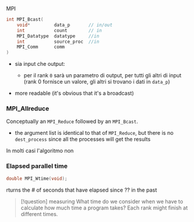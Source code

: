 MPI

```C
int MPI_Bcast(
	void*         data_p       // in/out
	int           count        // in
	MPI_Datatype  datatype     //in
	int           source_proc  //in
	MPI_Comm      comm
)
```

- sia input che output:
	- per il rank `0` sarà un parametro di output, per tutti gli altri di input (rank 0 fornisce un valore, gli altri si trovano i dati in `data_p`)

- more readable (it's obvious that it's a broadcast)

### MPI_Allreduce 
Conceptually an `MPI_Reduce` followed by an `MPI_Bcast`.


- the argument list is identical to that of `MPI_Reduce`, but there is no `dest_process` since all the processes will get the results

In molti casi l'algoritmo non 



### Elapsed parallel time
```C
double MPI_Wtime(void);
```

rturns the # of seconds that have elapsed since ?? in the past

>[!question] measuring
> What time do we consider when we have to calculate how much time a program takes? Each rank might finish at different times.


